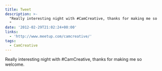 ```yaml
---
title: Tweet
description: >-
  "Really interesting night with #CamCreative, thanks for making me so welcome.
  "
date: '2012-02-29T21:02:24+00:00'
links:
  - 'http://www.meetup.com/camcreative/'
tags:
  - CamCreative
---
```

Really interesting night with #CamCreative, thanks for making me so welcome. 
